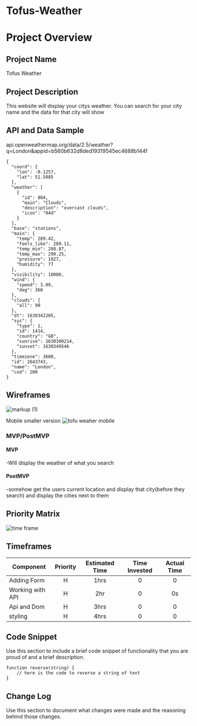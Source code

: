# Tofus-Weather

# Project Overview

## Project Name

Tofus Weather

## Project Description
This website will display your citys weather. You can search for your city name and the data for that city will show
## API and Data Sample

api.openweathermap.org/data/2.5/weather?q=London&appid=b560b632d8ded19319545ec4688b144f
```
{
  "coord": {
    "lon": -0.1257,
    "lat": 51.5085
  },
  "weather": [
    {
      "id": 804,
      "main": "Clouds",
      "description": "overcast clouds",
      "icon": "04d"
    }
  ],
  "base": "stations",
  "main": {
    "temp": 289.42,
    "feels_like": 289.11,
    "temp_min": 288.87,
    "temp_max": 290.25,
    "pressure": 1027,
    "humidity": 77
  },
  "visibility": 10000,
  "wind": {
    "speed": 3.09,
    "deg": 360
  },
  "clouds": {
    "all": 90
  },
  "dt": 1630342205,
  "sys": {
    "type": 1,
    "id": 1414,
    "country": "GB",
    "sunrise": 1630300214,
    "sunset": 1630349546
  },
  "timezone": 3600,
  "id": 2643743,
  "name": "London",
  "cod": 200
}
```
## Wireframes

![markup (1)](https://user-images.githubusercontent.com/88213280/131382068-7c4cb9d2-e898-488b-8d2a-d48da4fb2516.jpg)

   Mobile smaller version
![tofu weaher mobile](https://user-images.githubusercontent.com/88213280/131391694-4ced8de0-7979-4292-a75e-80dae5228ba5.jpg)


### MVP/PostMVP


#### MVP 
-Will display the weather of what you search

#### PostMVP  

-somehow get the users current location and display that city(before they search) and display the cities next to them

## Priority Matrix

![time frame](https://user-images.githubusercontent.com/88213280/131394399-df57e980-476a-40ef-823e-2913a37d63ff.jpg)


## Timeframes

| Component | Priority | Estimated Time | Time Invested | Actual Time |
| ---- | :---: |  :---: | :---: | :---: |
| Adding Form | H | 1hrs | 0 | 0 |
| Working with API | H | 2hr | 0 | 0s |
| Api and Dom | H | 3hrs| 0 | 0 |
| styling  | H | 4hrs| 0 | 0 |


## Code Snippet

Use this section to include a brief code snippet of functionality that you are proud of and a brief description.  

```
function reverse(string) {
	// here is the code to reverse a string of text
}
```

## Change Log
 Use this section to document what changes were made and the reasoning behind those changes.  
